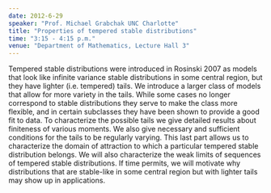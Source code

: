 ```yaml
---
date: 2012-6-29
speaker: "Prof. Michael Grabchak UNC Charlotte"
title: "Properties of tempered stable distributions"
time: "3:15 - 4:15 p.m." 
venue: "Department of Mathematics, Lecture Hall 3"
---
```

Tempered stable distributions were introduced in Rosinski 2007 as models that look like infinite variance stable distributions in some central region, but they have lighter (i.e. tempered) tails. We introduce a larger class of models that allow for more variety in the tails. While some cases no longer correspond to stable distributions they serve to make the class more flexible, and in certain subclasses they have been shown to provide a good fit to data. To characterize the possible tails we give detailed results about finiteness of various moments. We also give necessary and sufficient conditions for the tails to be regularly varying. This last part allows us to characterize the domain of attraction to which a particular tempered stable distribution belongs. We will also characterize the weak limits of sequences of tempered stable distributions. If time permits, we will motivate why distributions that are stable-like in some central region but with lighter tails may show up in applications.
